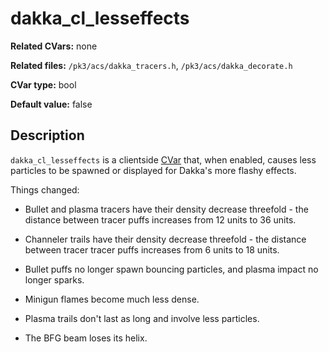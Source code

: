 # dakka\_cl_lesseffects

**Related CVars:** none

**Related files:** `/pk3/acs/dakka_tracers.h`, `/pk3/acs/dakka_decorate.h`

**CVar type:** bool

**Default value:** false

## Description

`dakka_cl_lesseffects` is a clientside [CVar](../cvars.md) that, when enabled,
causes less particles to be spawned or displayed for Dakka's more flashy effects.

Things changed:

- Bullet and plasma tracers have their density decrease threefold - the distance between
    tracer puffs increases from 12 units to 36 units.

- Channeler trails have their density decrease threefold - the distance between tracer
    tracer puffs increases from 6 units to 18 units.

- Bullet puffs no longer spawn bouncing particles, and plasma impact no longer sparks.

- Minigun flames become much less dense.

- Plasma trails don't last as long and involve less particles.

- The BFG beam loses its helix.
